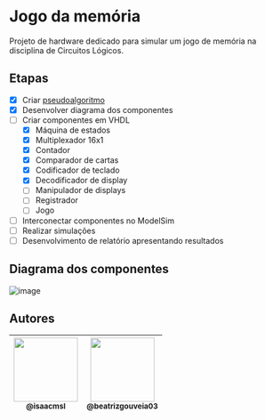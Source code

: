 # Jogo da memória

Projeto de hardware dedicado para simular um jogo de memória na disciplina de Circuitos Lógicos.

## Etapas

- [x] Criar [pseudoalgoritmo](algoritmo.md)
- [x] Desenvolver diagrama dos componentes
- [ ] Criar componentes em VHDL
  - [x] Máquina de estados
  - [x] Multiplexador 16x1
  - [x] Contador
  - [x] Comparador de cartas
  - [x] Codificador de teclado
  - [x] Decodificador de display
  - [ ] Manipulador de displays
  - [ ] Registrador
  - [ ] Jogo
- [ ] Interconectar componentes no ModelSim
- [ ] Realizar simulações
- [ ] Desenvolvimento de relatório apresentando resultados

## Diagrama dos componentes

![image](https://github.com/isaacmsl/circuitos-jogo-memoria/assets/31693006/77ecd94f-0fdc-4c92-93b0-5d197114fa64)

## Autores

| [<img src="https://avatars3.githubusercontent.com/u/31693006?s=460&v=4" width=115><br><sub>@isaacmsl</sub>](https://github.com/isaacmsl) | [<img src="https://avatars.githubusercontent.com/u/72415136?v=4" width=115><br><sub>@beatrizgouveia03</sub>](https://github.com/beatrizgouveia03) |
| :--------------------------------------------------------------------------------------------------------------------------------------: | :--------------------------------------------------------------------------------------------------------------------------------------: |
